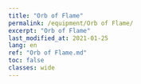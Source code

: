 ```yaml
---
title: "Orb of Flame"
permalink: /equipment/Orb of Flame/
excerpt: "Orb of Flame"
last_modified_at: 2021-01-25
lang: en
ref: "Orb of Flame.md"
toc: false
classes: wide
---
```


